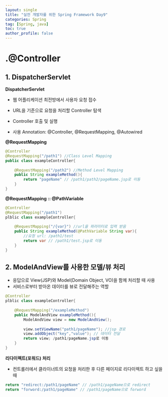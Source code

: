 ```yaml
---
layout: single
title: "실전 개발자를 위한 Spring Framework Day9"
categories: Spring
tag: [Spring, java]
toc: true
author_profile: false
---
```

# .@Controller

## 1. DispatcherServlet

**DispatcherServlet**

* 웹 어플리케이션 최전방에서 사용자 요청 접수
* URL을 기준으로 요청을 처리할 Controller 탐색
* Controller 호출 및 실행

* 사용 Annotation: @Controller, @RequestMapping, @Autowired



**@RequestMapping**

```java
@Controller
@RequestMapping("/path1") //Class Level Mapping
public class exampleController{
	
	@RequestMapping("/path2") //Method Level Mapping
	public String exampleMethod(){
		return "pageName" // /path1/path2/pageName.jsp로 이동
	}
}
```



**@RequestMapping :: @PathVariable**

```java
@Controller
@RequestMapping("/path1") 
plblic class exampleController{
	
	@RequestMapping("/{var}") //url을 파라미터로 입력 받음
	public String exampleMethod(@PathVariable String var){
        //요청 url: /path1/test
		return var // /path1/test.jsp로 이동
	}
}
```



## 2. ModelAndView를 사용한 모델/뷰 처리

* 응답으로 View(JSP)와 Model(Domain Object, VO)을 함께 처리할 때 사용
* 서비스로부터 받아온 데이터를 뷰로 전달해주는 역할

```java
@Controller
plblic class exampleController{
	
	@RequestMapping("/exampleMethod") 
	public ModelAndView exampleMethod(){
        ModelAndView view = new ModelAndView();
        
        view.setViewName("path1/pageName"); //jsp 경로
        view.addObject("key","value"); // 데이터 전달
		return view; /path1/pageName.jsp로 이동
	}
}
```



**리다이렉트(포워드) 처리**

* 컨트롤러에서 클라이너트의 요청을 처리한 후 다른 페이지로 리다이렉트 하고 싶을 때

```java
return "redirect:/path1/pageName" // /path1/pageName으로 redirect
return "forword:/path1/pageName" // /path1/pageName으로 forword
```

